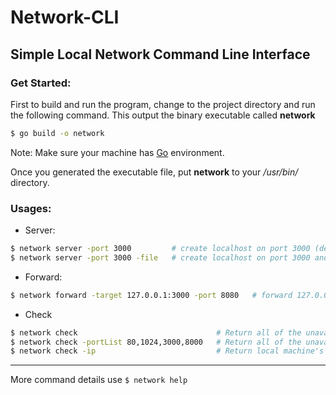 # Network-CLI

## Simple Local Network Command Line Interface

### Get Started:

First to build and run the program, change to the project directory and run the following command. This output the binary executable called **network**

``` Bash
$ go build -o network
```
Note: Make sure your machine has [Go](https://golang.org/dl/) environment.

Once you generated the executable file, put **network** to your _/usr/bin/_ directory.

### Usages:

- Server:

``` Bash
$ network server -port 3000         # create localhost on port 3000 (default 8080)
$ network server -port 3000 -file   # create localhost on port 3000 and use files as server content
```

- Forward:

``` Bash
$ network forward -target 127.0.0.1:3000 -port 8080   # forward 127.0.0.1 port 3000 to local port 8080
```

- Check

``` Bash
$ network check                               # Return all of the unavailable port number on local machine
$ network check -portList 80,1024,3000,8000   # Return all of the unavailable port number on local machine from given port list
$ network check -ip                           # Return local machine's internal and external IP addresses
```

---

More command details use `$ network help`
